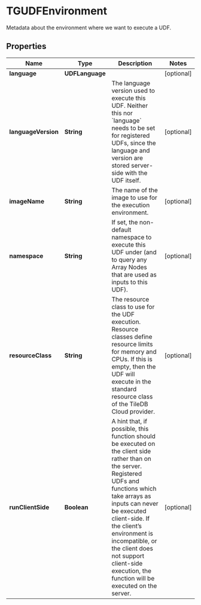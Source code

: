 

# TGUDFEnvironment

Metadata about the environment where we want to execute a UDF.

## Properties

| Name | Type | Description | Notes |
|------------ | ------------- | ------------- | -------------|
|**language** | **UDFLanguage** |  |  [optional] |
|**languageVersion** | **String** | The language version used to execute this UDF. Neither this nor &#x60;language&#x60; needs to be set for registered UDFs, since the language and version are stored server-side with the UDF itself.  |  [optional] |
|**imageName** | **String** | The name of the image to use for the execution environment.  |  [optional] |
|**namespace** | **String** | If set, the non-default namespace to execute this UDF under (and to query any Array Nodes that are used as inputs to this UDF).  |  [optional] |
|**resourceClass** | **String** | The resource class to use for the UDF execution. Resource classes define resource limits for memory and CPUs. If this is empty, then the UDF will execute in the standard resource class of the TileDB Cloud provider.  |  [optional] |
|**runClientSide** | **Boolean** | A hint that, if possible, this function should be executed on the client side rather than on the server. Registered UDFs and functions which take arrays as inputs can never be executed client-side. If the client’s environment is incompatible, or the client does not support client-side execution, the function will be executed on the server.  |  [optional] |



